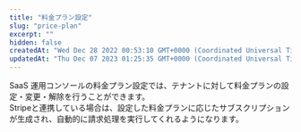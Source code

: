 ```yaml
---
title: "料金プラン設定"
slug: "price-plan"
excerpt: ""
hidden: false
createdAt: "Wed Dec 28 2022 00:53:10 GMT+0000 (Coordinated Universal Time)"
updatedAt: "Thu Dec 07 2023 01:25:35 GMT+0000 (Coordinated Universal Time)"
---
```

SaaS 運用コンソールの料金プラン設定では、テナントに対して料金プランの設定・変更・解除を行うことができます。  
Stripeと連携している場合は、設定した料金プランに応じたサブスクリプションが生成され、自動的に請求処理を実行してくれるようになります。
